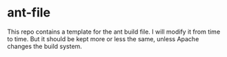 # ant-file
This repo contains a template for the ant build file. I will modify it from time to time. But it should be kept more or less the same, unless Apache changes the build system.
